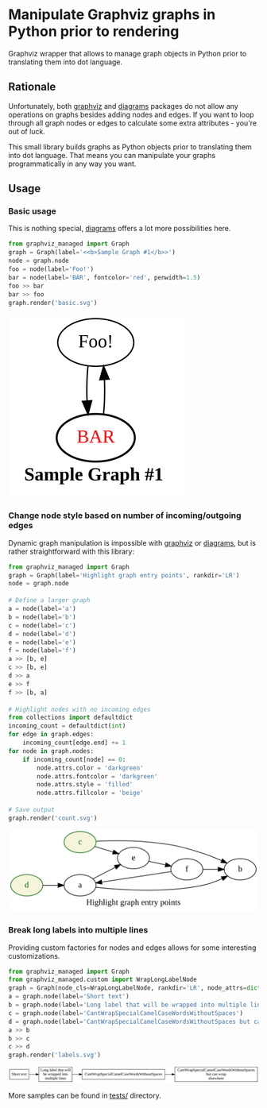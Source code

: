 # Manipulate Graphviz graphs in Python prior to rendering

Graphviz wrapper that allows to manage graph objects in Python prior to
translating them into dot language.

## Rationale

Unfortunately, both [graphviz] and [diagrams] packages do not allow any
operations on graphs besides adding nodes and edges. If you want to loop
through all graph nodes or edges to calculate some extra attributes - you're
out of luck.

This small library builds graphs as Python objects prior to translating them
into dot language. That means you can manipulate your graphs programmatically
in any way you want.

[graphviz]: https://graphviz.readthedocs.io/en/stable/manual.html
[diagrams]: https://diagrams.mingrammer.com/


## Usage

### Basic usage

This is nothing special, [diagrams] offers a lot more possibilities here.

```python
from graphviz_managed import Graph
graph = Graph(label='<<b>Sample Graph #1</b>>')
node = graph.node
foo = node(label='Foo!')
bar = node(label='BAR', fontcolor='red', penwidth=1.5)
foo >> bar
bar >> foo
graph.render('basic.svg')
```

[![sample graph output](samples/basic.svg)](samples/basic.py)


### Change node style based on number of incoming/outgoing edges

Dynamic graph manipulation is impossible with [graphviz] or [diagrams],
but is rather straightforward with this library:

```python
from graphviz_managed import Graph
graph = Graph(label='Highlight graph entry points', rankdir='LR')
node = graph.node

# Define a larger graph
a = node(label='a')
b = node(label='b')
c = node(label='c')
d = node(label='d')
e = node(label='e')
f = node(label='f')
a >> [b, e]
c >> [b, e]
d >> a
e >> f
f >> [b, a]

# Highlight nodes with no incoming edges
from collections import defaultdict
incoming_count = defaultdict(int)
for edge in graph.edges:
    incoming_count[edge.end] += 1
for node in graph.nodes:
    if incoming_count[node] == 0:
        node.attrs.color = 'darkgreen'
        node.attrs.fontcolor = 'darkgreen'
        node.attrs.style = 'filled'
        node.attrs.fillcolor = 'beige'

# Save output
graph.render('count.svg')
```

[![sample graph output](samples/count.svg)](samples/count.py)

### Break long labels into multiple lines

Providing custom factories for nodes and edges allows for some interesting
customizations.

```python
from graphviz_managed import Graph
from graphviz_managed.custom import WrapLongLabelNode
graph = Graph(node_cls=WrapLongLabelNode, rankdir='LR', node_attrs=dict(shape='box'))
a = graph.node(label='Short text')
b = graph.node(label='Long label that will be wrapped into multiple lines')
c = graph.node(label='CantWrapSpecialCamelCaseWordsWithoutSpaces')
d = graph.node(label='CantWrapSpecialCamelCaseWordsWithoutSpaces but can wrap elsewhere')
a >> b
b >> c
c >> d
graph.render('labels.svg')
```

[![sample graph output](samples/labels.svg)](samples/labels.py)

More samples can be found in [tests/](tests/) directory.
